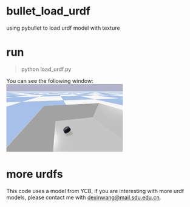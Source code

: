# bullet_load_urdf
using pybullet to load urdf model with texture

# run
> python load_urdf.py

You can see the following window:
<img src="result.png" style="zoom: 30%;" />

# more urdfs
This code uses a model from YCB, if you are interesting with more urdf models, please contact me with <dexinwang@mail.sdu.edu.cn>.
